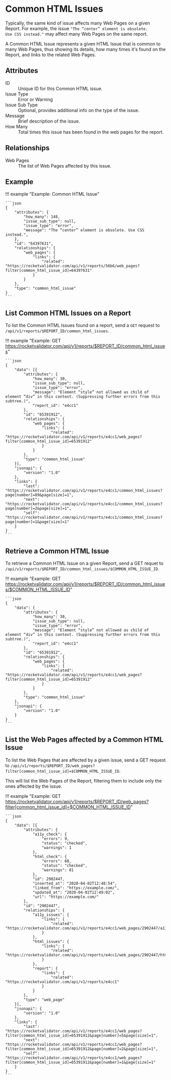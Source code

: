 # Common HTML Issues

Typically, the same kind of issue affects many Web Pages on a given Report. For example, the issue <code>"The “center” element is obsolete. Use CSS instead."</code> may affect many Web Pages on the same report.

A Common HTML Issue represents a given HTML Issue that is common to many Web Pages, thus showing its details, how many times it's found on the Report, and links to the related Web Pages.

## Attributes

<dl>
  <dt>ID</dt>
  <dd>Unique ID for this Common HTML issue.</dd>

  <dt>Issue Type</dt>
  <dd>Error or Warning</dd>

  <dt>Issue Sub Type</dt>
  <dd>Optional, provides additional info on the type of the issue.</dd>

  <dt>Message</dt>
  <dd>Brief description of the issue.</dd>

  <dt>How Many</dt>
  <dd>Total times this issue has been found in the web pages for the report.</dd>
</dl>

## Relationships

<dl>
  <dt>Web Pages</dt>
  <dd>The list of Web Pages affected by this issue.</dd>
</dl>

## Example

!!! example "Example: Common HTML Issue"

    ```json
    {
    	"attributes": {
    		"how_many": 148,
    		"issue_sub_type": null,
    		"issue_type": "error",
    		"message": "The “center” element is obsolete. Use CSS instead.",
    	},
    	"id": "64397631",
    	"relationships": {
    		"web_pages": {
    			"links": {
    				"related": "https://rocketvalidator.com/api/v1/reports/56b6/web_pages?filter[common_html_issue_id]=64397631"
    			}
    		}
    	},
    	"type": "common_html_issue"
    }
    ```

## List Common HTML Issues on a Report

To list the Common HTML Issues found on a report, send a `GET` request to `/api/v1/reports/$REPORT_ID/common_html_issues`.

!!! example "Example: GET https://rocketvalidator.com/api/v1/reports/$REPORT_ID/common_html_issues"

    ```json
    {
    	"data": [{
    		"attributes": {
    			"how_many": 30,
    			"issue_sub_type": null,
    			"issue_type": "error",
    			"message": "Element “style” not allowed as child of element “div” in this context. (Suppressing further errors from this subtree.)",
    			"report_id": "e4cc1"
    		},
    		"id": "65391912",
    		"relationships": {
    			"web_pages": {
    				"links": {
    					"related": "https://rocketvalidator.com/api/v1/reports/e4cc1/web_pages?filter[common_html_issue_id]=65391912"
    				}
    			}
    		},
    		"type": "common_html_issue"
    	}],
    	"jsonapi": {
    		"version": "1.0"
    	},
    	"links": {
    		"last": "https://rocketvalidator.com/api/v1/reports/e4cc1/common_html_issues?page[number]=89&page[size]=1",
    		"next": "https://rocketvalidator.com/api/v1/reports/e4cc1/common_html_issues?page[number]=2&page[size]=1",
    		"self": "https://rocketvalidator.com/api/v1/reports/e4cc1/common_html_issues?page[number]=1&page[size]=1"
    	}
    }
    ```

## Retrieve a Common HTML Issue

To retrieve a Common HTML Issue on a given Report, send a GET requet to `/api/v1/reports/$REPORT_ID/common_html_issues/$COMMON_HTML_ISSUE_ID`.

!!! example "Example: GET https://rocketvalidator.com/api/v1/reports/$REPORT_ID/common_html_issues/$COMMON_HTML_ISSUE_ID"

    ```json
    {
    	"data": {
    		"attributes": {
    			"how_many": 30,
    			"issue_sub_type": null,
    			"issue_type": "error",
    			"message": "Element “style” not allowed as child of element “div” in this context. (Suppressing further errors from this subtree.)",
    			"report_id": "e4cc1"
    		},
    		"id": "65391912",
    		"relationships": {
    			"web_pages": {
    				"links": {
    					"related": "https://rocketvalidator.com/api/v1/reports/e4cc1/web_pages?filter[common_html_issue_id]=65391912"
    				}
    			}
    		},
    		"type": "common_html_issue"
    	},
    	"jsonapi": {
    		"version": "1.0"
    	}
    }
    ```

## List the Web Pages affected by a Common HTML Issue

To list the Web Pages that are affected by a given issue, send a GET request to `/api/v1/reports/$REPORT_ID/web_pages?filter[common_html_issue_id]=$COMMON_HTML_ISSUE_ID`.

This will list the Web Pages of the Report, filtering them to include only the ones affected by the issue.

!!! example "Example: GET https://rocketvalidator.com/api/v1/reports/$REPORT_ID/web_pages?filter[common_html_issue_id]=$COMMON_HTML_ISSUE_ID"

    ```json
    {
    	"data": [{
    		"attributes": {
    			"a11y_check": {
    				"errors": 9,
    				"status": "checked",
    				"warnings": 1
    			},
    			"html_check": {
    				"errors": 60,
    				"status": "checked",
    				"warnings": 81
    			},
    			"id": 2902447,
    			"inserted_at": "2020-04-02T12:48:54",
    			"linked_from": "https://example.com/",
    			"updated_at": "2020-04-02T12:49:02",
    			"url": "https://example.com/"
    		},
    		"id": "2902447",
    		"relationships": {
    			"a11y_issues": {
    				"links": {
    					"related": "https://rocketvalidator.com/api/v1/reports/e4cc1/web_pages/2902447/a11y_issues"
    				}
    			},
    			"html_issues": {
    				"links": {
    					"related": "https://rocketvalidator.com/api/v1/reports/e4cc1/web_pages/2902447/html_issues"
    				}
    			},
    			"report": {
    				"links": {
    					"related": "https://rocketvalidator.com/api/v1/reports/e4cc1"
    				}
    			}
    		},
    		"type": "web_page"
    	}],
    	"jsonapi": {
    		"version": "1.0"
    	},
    	"links": {
    		"last": "https://rocketvalidator.com/api/v1/reports/e4cc1/web_pages?filter[common_html_issue_id]=65391912&page[number]=5&page[size]=1",
    		"next": "https://rocketvalidator.com/api/v1/reports/e4cc1/web_pages?filter[common_html_issue_id]=65391912&page[number]=2&page[size]=1",
    		"self": "https://rocketvalidator.com/api/v1/reports/e4cc1/web_pages?filter[common_html_issue_id]=65391912&page[number]=1&page[size]=1"
    	}
    }
    ```
